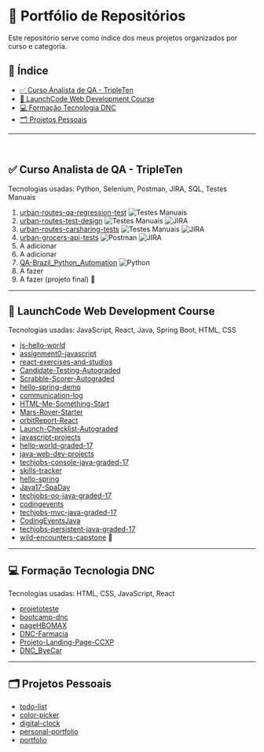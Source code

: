 # 📁 Portfólio de Repositórios

Este repositório serve como índice dos meus projetos organizados por curso e categoria.

## 🔹 Índice

- [✅ Curso Analista de QA - TripleTen](#curso-analista-de-qa-tripleten)
- [🚀 LaunchCode Web Development Course](#launchcode-web-development-course)
- [💻 Formação Tecnologia DNC](#formacao-tecnologia-dnc)
- [🗂️ Projetos Pessoais](#projetos-pessoais)

---
<br>


## ✅ Curso Analista de QA - TripleTen <a name="curso-analista-de-qa-tripleten"></a>

Tecnologias usadas: Python, Selenium, Postman, JIRA, SQL, Testes Manuais

1. [urban-routes-qa-regression-test](https://github.com/celiapaivab/urban-routes-qa-regression-test) ![Testes Manuais](https://img.shields.io/badge/Testes_Manuais-darkgray?style=flat)
2. [urban-routes-test-design](https://github.com/celiapaivab/urban-routes-test-design) ![Testes Manuais](https://img.shields.io/badge/Testes_Manuais-darkgray?style=flat) ![JIRA](https://img.shields.io/badge/JIRA-blue?style=flat&logo=jira&logoColor=white)
3. [urban-routes-carsharing-tests](https://github.com/celiapaivab/urban-routes-carsharing-tests) ![Testes Manuais](https://img.shields.io/badge/Testes_Manuais-darkgray?style=flat) ![JIRA](https://img.shields.io/badge/JIRA-blue?style=flat&logo=jira&logoColor=white)
4. [urban-grocers-api-tests](https://github.com/celiapaivab/urban-grocers-api-tests) ![Postman](https://img.shields.io/badge/Postman-orange?style=flat&logo=postman&logoColor=white) ![JIRA](https://img.shields.io/badge/JIRA-blue?style=flat&logo=jira&logoColor=white)
5. A adicionar
6. A adicionar
7. [QA-Brazil_Python_Automation](https://github.com/celiapaivab/QA-Brazil_Python_Automation) ![Python](https://img.shields.io/badge/Python-blue?style=flat&logo=python&logoColor=white)
8. A fazer
9. A fazer (projeto final) 🌟

---

## 🚀 LaunchCode Web Development Course <a name="launchcode-web-development-course"></a>

Tecnologias usadas: JavaScript, React, Java, Spring Boot, HTML, CSS

- [js-hello-world](https://github.com/celiapaivab/js-hello-world)
- [assignment0-javascript](https://github.com/celiapaivab/assignment0-javascript)
- [react-exercises-and-studios](https://github.com/celiapaivab/react-exercises-and-studios)
- [Candidate-Testing-Autograded](https://github.com/celiapaivab/Candidate-Testing-Autograded)
- [Scrabble-Scorer-Autograded](https://github.com/celiapaivab/Scrabble-Scorer-Autograded)
- [hello-spring-demo](https://github.com/celiapaivab/hello-spring-demo)
- [communication-log](https://github.com/celiapaivab/communication-log)
- [HTML-Me-Something-Start](https://github.com/celiapaivab/HTML-Me-Something-Start)
- [Mars-Rover-Starter](https://github.com/celiapaivab/Mars-Rover-Starter)
- [orbitReport-React](https://github.com/celiapaivab/orbitReport-React)
- [Launch-Checklist-Autograded](https://github.com/celiapaivab/Launch-Checklist-Autograded)
- [javascript-projects](https://github.com/celiapaivab/javascript-projects)
- [hello-world-graded-17](https://github.com/celiapaivab/hello-world-graded-17)
- [java-web-dev-projects](https://github.com/celiapaivab/java-web-dev-projects)
- [techjobs-console-java-graded-17](https://github.com/celiapaivab/techjobs-console-java-graded-17)
- [skills-tracker](https://github.com/celiapaivab/skills-tracker)
- [hello-spring](https://github.com/celiapaivab/hello-spring)
- [Java17-SpaDay](https://github.com/celiapaivab/Java17-SpaDay)
- [techjobs-oo-java-graded-17](https://github.com/celiapaivab/techjobs-oo-java-graded-17)
- [codingevents](https://github.com/celiapaivab/codingevents)
- [techjobs-mvc-java-graded-17](https://github.com/celiapaivab/techjobs-mvc-java-graded-17)
- [CodingEventsJava](https://github.com/celiapaivab/CodingEventsJava)
- [techjobs-persistent-java-graded-17](https://github.com/celiapaivab/techjobs-persistent-java-graded-17)
- [wild-encounters-capstone](https://github.com/celiapaivab/wild-encounters-capstone) 🌟

---

## 💻 Formação Tecnologia DNC <a name="formacao-tecnologia-dnc"></a>

Tecnologias usadas: HTML, CSS, JavaScript, React

- [projetoteste](https://github.com/celiapaivab/projetoteste)
- [bootcamp-dnc](https://github.com/celiapaivab/bootcamp-dnc)
- [pageHBOMAX](https://github.com/celiapaivab/pageHBOMAX)
- [DNC-Farmacia](https://github.com/celiapaivab/DNC-Farmacia)
- [Projeto-Landing-Page-CCXP](https://github.com/celiapaivab/Projeto-Landing-Page-CCXP)
- [DNC_ByeCar](https://github.com/celiapaivab/DNC_ByeCar)

---

## 🗂️ Projetos Pessoais <a name="projetos-pessoais"></a>

- [todo-list](https://github.com/celiapaivab/todo-list)
- [color-picker](https://github.com/celiapaivab/color-picker)
- [digital-clock](https://github.com/celiapaivab/digital-clock)
- [personal-portfolio](https://github.com/celiapaivab/personal-portfolio)
- [portfolio](https://github.com/celiapaivab/portfolio)


